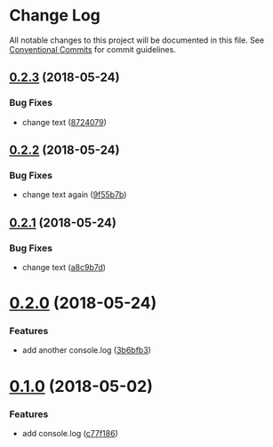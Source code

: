 # Change Log

All notable changes to this project will be documented in this file.
See [Conventional Commits](https://conventionalcommits.org) for commit guidelines.

<a name="0.2.3"></a>
## [0.2.3](https://github.com/avalickij/test-lerna/compare/v0.2.2...v0.2.3) (2018-05-24)


### Bug Fixes

* change text ([8724079](https://github.com/avalickij/test-lerna/commit/8724079))




<a name="0.2.2"></a>
## [0.2.2](https://github.com/avalickij/test-lerna/compare/v0.2.1...v0.2.2) (2018-05-24)


### Bug Fixes

* change text again ([9f55b7b](https://github.com/avalickij/test-lerna/commit/9f55b7b))




<a name="0.2.1"></a>
## [0.2.1](https://github.com/avalickij/test-lerna/compare/v0.2.0...v0.2.1) (2018-05-24)


### Bug Fixes

* change text ([a8c9b7d](https://github.com/avalickij/test-lerna/commit/a8c9b7d))




<a name="0.2.0"></a>
# [0.2.0](https://github.com/avalickij/test-lerna/compare/v0.1.0...v0.2.0) (2018-05-24)


### Features

* add another console.log ([3b6bfb3](https://github.com/avalickij/test-lerna/commit/3b6bfb3))




<a name="0.1.0"></a>
# [0.1.0](https://github.com/avalickij/test-lerna/compare/v0.0.1-3.2...v0.1.0) (2018-05-02)


### Features

* add console.log ([c77f186](https://github.com/avalickij/test-lerna/commit/c77f186))
